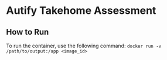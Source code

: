 # Autify Takehome Assessment

## How to Run

To run the container, use the following command:
```docker run -v /path/to/output:/app <image_id>```



